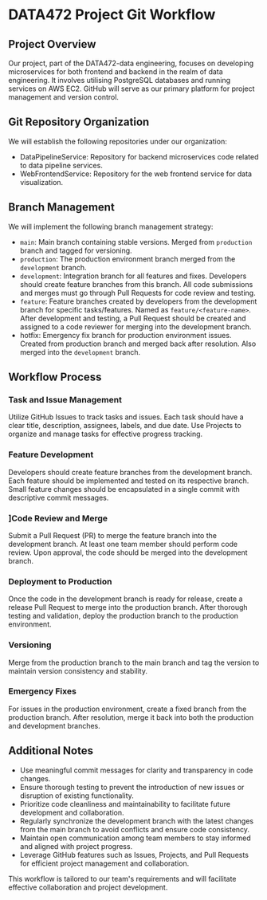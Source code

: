 # DATA472 Project Git Workflow

## Project Overview

Our project, part of the DATA472-data engineering, focuses on developing microservices for both frontend and backend in the realm of data engineering. It involves utilising PostgreSQL databases and running services on AWS EC2. GitHub will serve as our primary platform for project management and version control.

## Git Repository Organization

We will establish the following repositories under our organization:

* DataPipelineService: Repository for backend microservices code related to data pipeline services.
* WebFrontendService: Repository for the web frontend service for data visualization.

## Branch Management

We will implement the following branch management strategy:

* `main`: Main branch containing stable versions. Merged from `production` branch and tagged for versioning.
* `production`: The production environment branch merged from the `development` branch.
* `development`: Integration branch for all features and fixes. Developers should create feature branches from this branch. All code submissions and merges must go through Pull Requests for code review and testing.
* `feature`: Feature branches created by developers from the development branch for specific tasks/features. Named as `feature/<feature-name>`. After development and testing, a Pull Request should be created and assigned to a code reviewer for merging into the development branch.
* hotfix: Emergency fix branch for production environment issues. Created from production branch and merged back after resolution. Also merged into the `development` branch.

## Workflow Process

### Task and Issue Management

Utilize GitHub Issues to track tasks and issues. Each task should have a clear title, description, assignees, labels, and due date. Use Projects to organize and manage tasks for effective progress tracking.

###  Feature Development

Developers should create feature branches from the development branch. Each feature should be implemented and tested on its respective branch. Small feature changes should be encapsulated in a single commit with descriptive commit messages.

###  ]Code Review and Merge

Submit a Pull Request (PR) to merge the feature branch into the development branch. At least one team member should perform code review. Upon approval, the code should be merged into the development branch.

### Deployment to Production

Once the code in the development branch is ready for release, create a release Pull Request to merge into the production branch. After thorough testing and validation, deploy the production branch to the production environment.

###  Versioning

Merge from the production branch to the main branch and tag the version to maintain version consistency and stability.

###  Emergency Fixes

For issues in the production environment, create a fixed branch from the production branch. After resolution, merge it back into both the production and development branches.

## Additional Notes

* Use meaningful commit messages for clarity and transparency in code changes.
* Ensure thorough testing to prevent the introduction of new issues or disruption of existing functionality.
* Prioritize code cleanliness and maintainability to facilitate future development and collaboration.
* Regularly synchronize the development branch with the latest changes from the main branch to avoid conflicts and ensure code consistency.
* Maintain open communication among team members to stay informed and aligned with project progress.
* Leverage GitHub features such as Issues, Projects, and Pull Requests for efficient project management and collaboration.

This workflow is tailored to our team's requirements and will facilitate effective collaboration and project development.

